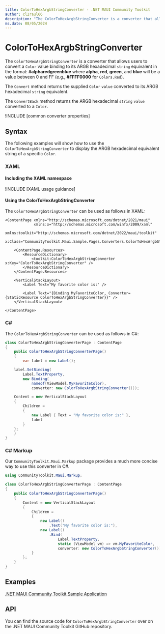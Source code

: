 ```yaml
---
title: ColorToHexArgbStringConverter - .NET MAUI Community Toolkit
author: cl2raul66
description: "The ColorToHexArgbStringConverter is a converter that allows users to convert a Color value binding to its ARGB hexadecimal string equivalent."
ms.date: 08/05/2024
---
```


# ColorToHexArgbStringConverter

The `ColorToHexArgbStringConverter` is a converter that allows users to convert a `Color` value binding to its ARGB hexadecimal `string` equivalent in the format: **#alpharedgreenblue** where **alpha**, **red**, **green**, and **blue** will be a value between 0 and FF (e.g., **#FFFF0000** for `Colors.Red`).

The `Convert` method returns the supplied `Color` `value` converted to its ARGB hexadecimal `string` equivalent.

The `ConvertBack` method returns the ARGB hexadecimal `string` `value` converted to a `Color`.

!INCLUDE [common converter properties]

## Syntax

The following examples will show how to use the `ColorToHexArgbStringConverter` to display the ARGB hexadecimal equivalent string of a specific `Color`.

### XAML

#### Including the XAML namespace

!INCLUDE [XAML usage guidance]

#### Using the ColorToHexArgbStringConverter

The `ColorToHexArgbStringConverter` can be used as follows in XAML:

```xaml
<ContentPage xmlns="http://schemas.microsoft.com/dotnet/2021/maui"
             xmlns:x="http://schemas.microsoft.com/winfx/2009/xaml"
             xmlns:toolkit="http://schemas.microsoft.com/dotnet/2022/maui/toolkit"
             x:Class="CommunityToolkit.Maui.Sample.Pages.Converters.ColorToHexArgbStringConverterPage">

    <ContentPage.Resources>
        <ResourceDictionary>
            <toolkit:ColorToHexArgbStringConverter x:Key="ColorToHexArgbStringConverter" />
        </ResourceDictionary>
    </ContentPage.Resources>

    <VerticalStackLayout>
        <Label Text="My favorite color is:" />

        <Label Text="{Binding MyFavoriteColor, Converter={StaticResource ColorToHexArgbStringConverter}}" />
    </VerticalStackLayout>

</ContentPage>
```

### C#

The `ColorToHexArgbStringConverter` can be used as follows in C#:

```csharp
class ColorToHexArgbStringConverterPage : ContentPage
{
    public ColorToHexArgbStringConverterPage()
    {
        var label = new Label();

	label.SetBinding(
		Label.TextProperty,
		new Binding(
			nameof(ViewModel.MyFavoriteColor),
			converter: new ColorToHexArgbStringConverter()));

	Content = new VerticalStackLayout
	{
		Children =
		{
			new Label { Text = "My favorite color is:" },
			label
		}
	};
    }
}
```

### C# Markup

Our `CommunityToolkit.Maui.Markup` package provides a much more concise way to use this converter in C#.

```csharp
using CommunityToolkit.Maui.Markup;

class ColorToHexArgbStringConverterPage : ContentPage
{
    public ColorToHexArgbStringConverterPage()
    {
        Content = new VerticalStackLayout
        {
            Children =
            {
                new Label()
                    .Text("My favorite color is:"),
                new Label()
                    .Bind(
                        Label.TextProperty,
                        static (ViewModel vm) => vm.MyFavoriteColor,
                        converter: new ColorToHexArgbStringConverter())
            }
        };
    }
}
```

## Examples 

[.NET MAUI Community Toolkit Sample Application](https://github.com/CommunityToolkit/Maui/blob/main/samples/CommunityToolkit.Maui.Sample/Pages/Converters/ColorsConverterPage.xaml)

## API

You can find the source code for `ColorToHexArgbStringConverter` over on the .NET MAUI Community Toolkit GitHub repository.
